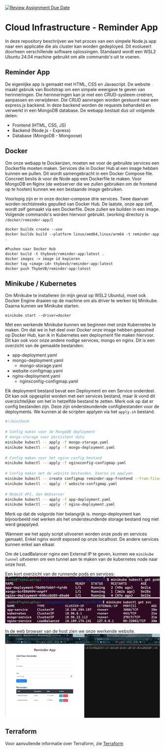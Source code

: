 [![Review Assignment Due Date](https://classroom.github.com/assets/deadline-readme-button-22041afd0340ce965d47ae6ef1cefeee28c7c493a6346c4f15d667ab976d596c.svg)](https://classroom.github.com/a/x34QSMR0)

# Cloud Infrastructure - Reminder App

In deze repository beschrijven we het proces van een simpele Node.js app naar een applicatie die als cluster kan worden gedeployed. Dit evolueert doorheen verschillende software oplossingen. Standaard wordt een WSL2 Ubuntu 24.04 machine gebruikt om alle commando's uit te voeren. 

## Reminder App

De eigenlijke app is gemaakt met HTML, CSS en Javascript. De website maakt gebruik van Bootstrap om een simpele weergave te geven van herinneringen. Die herinneringen kan je met een CRUD-systeem creëren, aanpassen en verwijderen. Die CRUD aanvragen worden gestuurd naar een express.js backend. In deze backend worden de requests behandeld en verwerkt in een MongoDB database.
De webapp bestaat dus uit volgende delen:

-   Frontend (HTML, CSS, JS)
-   Backend (Node.js - Express)
-   Database (MongoDB - Mongoose)

## Docker

Om onze webapp te Dockerizen, moeten we voor de gebruikte services een Dockerfile moeten maken. Services die in Docker Hub al een image hebben kunnen we pullen. Dit wordt samengebracht in een Docker Compose file. Concreet beslis ik voor de Node app een Dockerfile te maken. Voor MongoDB en Nginx (de webserver die we zullen gebruiken om de frontend op te hosten) kunnen we een bestaande image gebruiken.

Voorlopig zijn er in onze docker-compose drie services. Twee daarvan worden rechtstreeks gepulled van Docker Hub. De laatste, onze app zelf, wordt zelf gemaakt via een Dockerfile. Deze zullen we builden in een image.
Volgende commando's worden hiervoor gebruikt. (working directory is `/docker/reminder-app/`)

```console
docker buildx create --use
docker buildx build --platform linux/amd64,linux/arm64 -t reminder-app .

#Pushen naar Docker Hub
docker build -t thybevb/reminder-app:latest .
docker images -> image id kopieren
docker tag <image-id> thybevb/reminder-app:latest
docker push ThybeVB/reminder-app:latest
```

## Minikube / Kubernetes

Om Minikube te installeren (in mijn geval op WSL2 Ubuntu), moet ook Docker Engine draaien op de machine om als driver te werken bij Minikube. Daarna kunnen we Minikube starten.

```console
minikube start --driver=docker
```

Met een werkende Minikube kunnen we beginnen met onze Kubernetes te maken. Om dat we in het deel over Docker onze image hebben gepushed op Docker Hub, kan ik in Kubernetes een deployment file maken hiervoor. Dit kan ook voor onze andere nodige services; mongo en nginx. Dit is een overzicht van de gemaakte bestanden:

- app-deployment.yaml
- mongo-deployment.yaml
  - mongo-storage.yaml
- website-configmap.yaml
- nginx-deployment.yaml
  - nginxconfig-configmap.yaml

Elk deployment bestand bevat een Deployment en een Service onderdeel. Dit kan ook opgesplist worden met een services bestand, maar ik vond dit overzichtelijker om het in hetzelfde bestand te zetten. Merk ook op dat er config bestanden zijn. Deze zijn ondersteundende configbestanden voor de deployments. We kunnen al de scripten applyen via het `apply.sh` bestand.

```bash
#!/bin/bash

# Config maken voor de MongoDB deployment
# mongo-storage voor persistent data
minikube kubectl -- apply -f mongo-storage.yaml
minikube kubectl -- apply -f mongo-deployment.yaml

# Config maken voor het nginx config bestand
minikube kubectl -- apply -f nginxconfig-configmap.yaml

# Config maken met de website bestanden. Daarna ze applyen
minikube kubectl -- create configmap reminder-app-frontend --from-file=../docker/reminder-app/public -o yaml --dry-run=client > website-configmap.yaml
minikube kubectl -- apply -f website-configmap.yaml

# NodeJS API, dan Webserver
minikube kubectl -- apply -f app-deployment.yaml
minikube kubectl -- apply -f nginx-deployment.yaml
```
Merk op dat de volgorde hier belangrijk is. mongo-deployment kan bijvoorbeeld niet werken als het ondersteundende storage bestand nog niet werd geapplyed.

Wanneer we het apply script uitvoeren worden onze pods en services gemaakt. Enkel nginx wordt exposed op onze localhost. De andere services kunnen enkel aan elkaar. 

Om de LoadBalancer nginx een External IP te geven, kunnen we `minikube tunnel` uitvoeren om een tunnel aan te maken van de kubernetes node naar onze host.

Een kort overzicht van de runnende pods en services:
![Pods](./md-images/pods.png)
![Services](./md-images/svc.png)

In de web browser van de host zien we onze werkende website.
![Website in Minikube](./md-images/minikube-site.png)

## Terraform

Voor aanvullende informatie over Terraform, zie [Terraform](./terraform/EXTRA_INFO.md)

